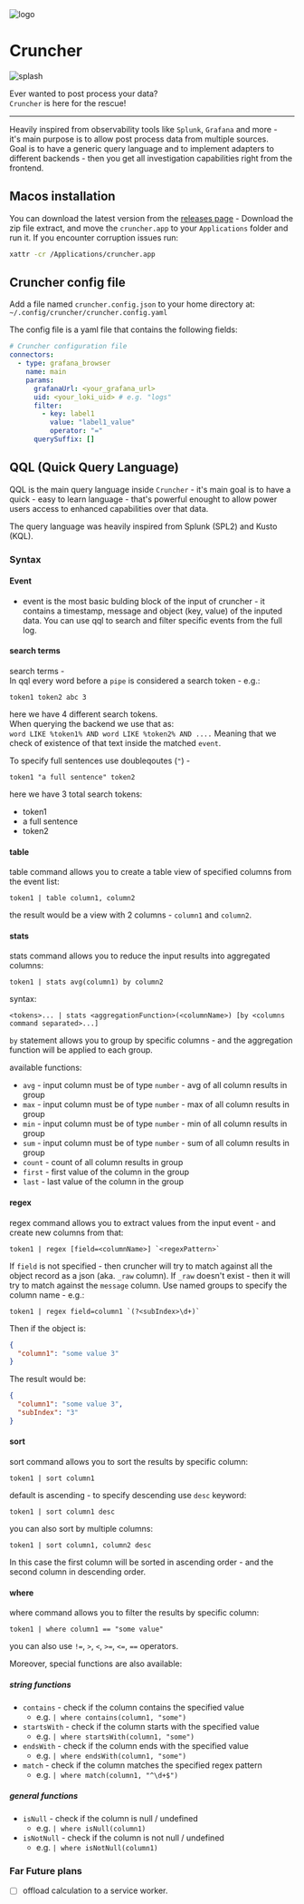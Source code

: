 <img alt="logo" src="./docs/src/assets/cruncher_full_logo.png">

# Cruncher

<img alt="splash" src="./docs/src/assets/splash.png">

Ever wanted to post process your data?  
`Cruncher` is here for the rescue!

---

Heavily inspired from observability tools like `Splunk`, `Grafana` and more -  
it's main purpose is to allow post process data from multiple sources.  
Goal is to have a generic query language and to implement adapters to different backends - 
then you get all investigation capabilities right from the frontend.


## Macos installation
You can download the latest version from the [releases page](https://github.com/IamShobe/cruncher/releases/latest) -
Download the zip file extract, and move the `cruncher.app` to your `Applications` folder and run it.
If you encounter corruption issues run:
```bash
xattr -cr /Applications/cruncher.app
```

## Cruncher config file
Add a file named `cruncher.config.json` to your home directory at:
`~/.config/cruncher/cruncher.config.yaml`

The config file is a yaml file that contains the following fields:
```yaml
# Cruncher configuration file
connectors:
  - type: grafana_browser
    name: main
    params:
      grafanaUrl: <your_grafana_url> 
      uid: <your_loki_uid> # e.g. "logs"
      filter: 
        - key: label1
          value: "label1_value"
          operator: "="
      querySuffix: []
```


## QQL (Quick Query Language)
QQL is the main query language inside `Cruncher` - it's main goal is to have a quick - easy to learn language - that's powerful enought to allow power users access to enhanced capabilities over that data.  

The query language was heavily inspired from Splunk (SPL2) and Kusto (KQL).  

### Syntax

#### Event
- event is the most basic bulding block of the input of cruncher - it contains a timestamp, message and object (key, value) of the inputed data.
You can use qql to search and filter specific events from the full log.

#### search terms
search terms -  
In qql every word before a `pipe` is considered a search token - e.g.:
```qql
token1 token2 abc 3
```
here we have 4 different search tokens.  
When querying the backend we use that as:  
`word LIKE %token1% AND word LIKE %token2% AND ....`
Meaning that we check of existence of that text inside the matched `event`.

To specify full sentences use doubleqoutes (`"`) -  
```
token1 "a full sentence" token2
```
here we have 3 total search tokens:
- token1
- a full sentence
- token2

#### table
table command allows you to create a table view of specified columns from the event list:
```
token1 | table column1, column2
```
the result would be a view with 2 columns - `column1` and `column2`.

#### stats
stats command allows you to reduce the input results into aggregated columns:
```
token1 | stats avg(column1) by column2
```

syntax:
```
<tokens>... | stats <aggregationFunction>(<columnName>) [by <columns command separated>...]
```

`by` statement allows you to group by specific columns - and the aggregation function will be applied to each group.

available functions:
- `avg` - input column must be of type `number` - avg of all column results in group
- `max` - input column must be of type `number` - max of all column results in group
- `min` - input column must be of type `number` - min of all column results in group
- `sum` - input column must be of type `number` - sum of all column results in group
- `count` - count of all column results in group
- `first` - first value of the column in the group
- `last` - last value of the column in the group


#### regex

regex command allows you to extract values from the input event - and create new columns from that:
```
token1 | regex [field=<columnName>] `<regexPattern>`
```
If `field` is not specified - then cruncher will try to match against all the object record as a json (aka. `_raw` column).
If `_raw` doesn't exist - then it will try to match against the `message` column.
Use named groups to specify the column name - e.g.:
```
token1 | regex field=column1 `(?<subIndex>\d+)`
```

Then if the object is:
```json
{
  "column1": "some value 3"
}
```

The result would be:
```json
{
  "column1": "some value 3",
  "subIndex": "3"
}
```

#### sort

sort command allows you to sort the results by specific column:
```
token1 | sort column1
```

default is ascending - to specify descending use `desc` keyword:
```
token1 | sort column1 desc
```

you can also sort by multiple columns:
```
token1 | sort column1, column2 desc
```
In this case the first column will be sorted in ascending order - and the second column in descending order.

#### where

where command allows you to filter the results by specific column:
```
token1 | where column1 == "some value"
```

you can also use `!=`, `>`, `<`, `>=`, `<=`, `==` operators.

Moreover, special functions are also available:
##### string functions
- `contains` - check if the column contains the specified value
  - e.g. `| where contains(column1, "some")`
- `startsWith` - check if the column starts with the specified value
  - e.g. `| where startsWith(column1, "some")`
- `endsWith` - check if the column ends with the specified value
  - e.g. `| where endsWith(column1, "some")`
- `match` - check if the column matches the specified regex pattern
  - e.g. `| where match(column1, "^\d+$")`

##### general functions
- `isNull` - check if the column is null / undefined
  - e.g. `| where isNull(column1)`
- `isNotNull` - check if the column is not null / undefined
  - e.g. `| where isNotNull(column1)`


### Far Future plans
- [ ] offload calculation to a service worker.

